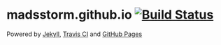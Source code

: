 # madsstorm.github.io [![Build Status](https://travis-ci.org/madsstorm/madsstorm.github.io.svg?branch=master)](https://travis-ci.org/madsstorm/madsstorm.github.io)

Powered by [Jekyll](https://jekyllrb.org), [Travis CI](https://travis-ci.org/) and [GitHub Pages](https://pages.github.com/)
